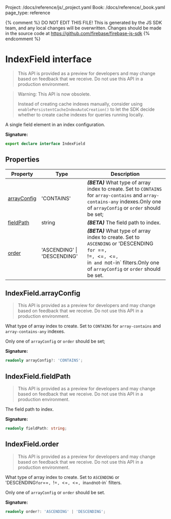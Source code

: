 Project: /docs/reference/js/_project.yaml
Book: /docs/reference/_book.yaml
page_type: reference

{% comment %}
DO NOT EDIT THIS FILE!
This is generated by the JS SDK team, and any local changes will be
overwritten. Changes should be made in the source code at
https://github.com/firebase/firebase-js-sdk
{% endcomment %}

# IndexField interface
> This API is provided as a preview for developers and may change based on feedback that we receive. Do not use this API in a production environment.
> 

> Warning: This API is now obsolete.
> 
> Instead of creating cache indexes manually, consider using `enablePersistentCacheIndexAutoCreation()` to let the SDK decide whether to create cache indexes for queries running locally.
> 

A single field element in an index configuration.

<b>Signature:</b>

```typescript
export declare interface IndexField 
```

## Properties

|  Property | Type | Description |
|  --- | --- | --- |
|  [arrayConfig](./firestore_.indexfield.md#indexfieldarrayconfig) | 'CONTAINS' | <b><i>(BETA)</i></b> What type of array index to create. Set to <code>CONTAINS</code> for <code>array-contains</code> and <code>array-contains-any</code> indexes.<!-- -->Only one of <code>arrayConfig</code> or <code>order</code> should be set; |
|  [fieldPath](./firestore_.indexfield.md#indexfieldfieldpath) | string | <b><i>(BETA)</i></b> The field path to index. |
|  [order](./firestore_.indexfield.md#indexfieldorder) | 'ASCENDING' \| 'DESCENDING' | <b><i>(BETA)</i></b> What type of array index to create. Set to <code>ASCENDING</code> or 'DESCENDING<code> for </code>==<code>, </code>!=<code>, </code>&lt;<!-- -->=<code>, </code>&lt;<!-- -->=<code>, </code>in<code> and </code>not-in<!-- -->\` filters.<!-- -->Only one of <code>arrayConfig</code> or <code>order</code> should be set. |

## IndexField.arrayConfig

> This API is provided as a preview for developers and may change based on feedback that we receive. Do not use this API in a production environment.
> 

What type of array index to create. Set to `CONTAINS` for `array-contains` and `array-contains-any` indexes.

Only one of `arrayConfig` or `order` should be set;

<b>Signature:</b>

```typescript
readonly arrayConfig?: 'CONTAINS';
```

## IndexField.fieldPath

> This API is provided as a preview for developers and may change based on feedback that we receive. Do not use this API in a production environment.
> 

The field path to index.

<b>Signature:</b>

```typescript
readonly fieldPath: string;
```

## IndexField.order

> This API is provided as a preview for developers and may change based on feedback that we receive. Do not use this API in a production environment.
> 

What type of array index to create. Set to `ASCENDING` or 'DESCENDING` for `<!-- -->==`, `<!-- -->!=`, `<!-- -->&lt;<!-- -->=`, `<!-- -->&lt;<!-- -->=`, `<!-- -->in` and `<!-- -->not-in<!-- -->\` filters.

Only one of `arrayConfig` or `order` should be set.

<b>Signature:</b>

```typescript
readonly order?: 'ASCENDING' | 'DESCENDING';
```
